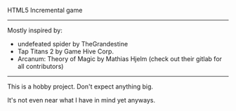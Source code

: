 HTML5 Incremental game

---

Mostly inspired by:
- undefeated spider by TheGrandestine
- Tap Titans 2 by Game Hive Corp.
- Arcanum: Theory of Magic by Mathias Hjelm (check out their gitlab for all contributors)

---

This is a hobby project. Don't expect anything big.

It's not even near what I have in mind yet anyways.
